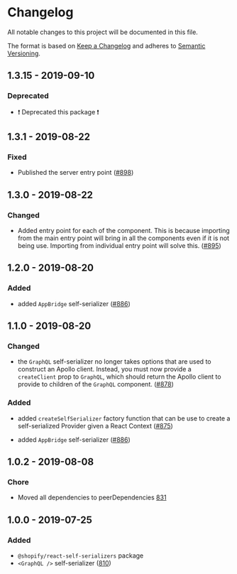 # Changelog

All notable changes to this project will be documented in this file.

The format is based on [Keep a Changelog](http://keepachangelog.com/en/1.0.0/)
and adheres to [Semantic Versioning](http://semver.org/spec/v2.0.0.html).

<!-- ## Unreleased -->

## 1.3.15 - 2019-09-10

### Deprecated

- ❗️ Deprecated this package ❗️

## 1.3.1 - 2019-08-22

### Fixed

- Published the server entry point ([#898](https://github.com/Shopify/quilt/pull/898))

## 1.3.0 - 2019-08-22

### Changed

- Added entry point for each of the component. This is because importing from the main entry point will bring in all the components even if it is not being use. Importing from individual entry point will solve this. ([#895](https://github.com/Shopify/quilt/pull/895))

## 1.2.0 - 2019-08-20

### Added

- added `AppBridge` self-serializer ([#886](https://github.com/Shopify/quilt/pull/886))

## 1.1.0 - 2019-08-20

### Changed

- the `GraphQL` self-serializer no longer takes options that are used to construct an Apollo client. Instead, you must now provide a `createClient` prop to `GraphQL`, which should return the Apollo client to provide to children of the `GraphQL` component. ([#878](https://github.com/Shopify/quilt/pull/878))

### Added

- added `createSelfSerializer` factory function that can be use to create a self-serialized Provider given a React Context ([#875](https://github.com/Shopify/quilt/pull/875))

- added `AppBridge` self-serializer ([#886](https://github.com/Shopify/quilt/pull/886))

## 1.0.2 - 2019-08-08

### Chore

- Moved all dependencies to peerDependencies [831](https://github.com/Shopify/quilt/pull/831)

## 1.0.0 - 2019-07-25

### Added

- `@shopify/react-self-serializers` package
- `<GraphQL />` self-serializer ([810](https://github.com/Shopify/quilt/pull/810))
